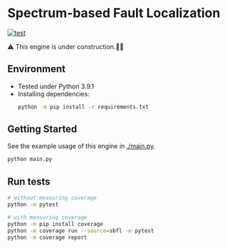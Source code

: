 # Spectrum-based Fault Localization

[![test](https://github.com/Suresoft-GLaDOS/SBFL/actions/workflows/run_tests.yml/badge.svg)](https://github.com/Suresoft-GLaDOS/SBFL/actions/workflows/run_tests.yml)

⚠️ This engine is under construction.👷‍♀️

## Environment
- Tested under Python 3.9.1
- Installing dependencies:
  ```bash
  python -m pip install -r requirements.txt
  ```

## Getting Started
See the example usage of this engine in [./main.py](./main.py).
```bash
python main.py
```

## Run tests
```bash
# without measuring coverage
python -m pytest

# with measuring coverage
python -m pip install coverage
python -m coverage run --source=sbfl -m pytest
python -m coverage report
```
